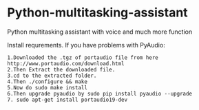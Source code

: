 # Python-multitasking-assistant
Python multitasking assistant with voice and much more function

Install requrements.
If you have problems with PyAudio:
  
    1.Downloaded the .tgz of portaudio file from here http://www.portaudio.com/download.html
    2.Then Extract the downloaded file.
    3.cd to the extracted folder.
    4.Then ./configure && make
    5.Now do sudo make install
    6.Then upgrade pyaudio by sudo pip install pyaudio --upgrade
    7. sudo apt-get install portaudio19-dev 


